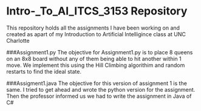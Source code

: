 # Intro-_To_AI_ITCS_3153 Repository

This repository holds all the assignments I have been working on and created as apart of my Introduction to Artificial Intelligince class at UNC Charlotte




###Assignment1.py 
The objective for Assignment1.py is to place 8 queens on an 8x8 board without any of them being able to hit another within 1 move. We implement this using the Hill Climbing algorithim and random restarts to find the ideal state.

###Assigment1.java 
The objective for this version of assignment 1 is the same. I tried to get ahead and wrote the python version for the assignment. Then the professor informed us we had to write the assignment in Java of C#